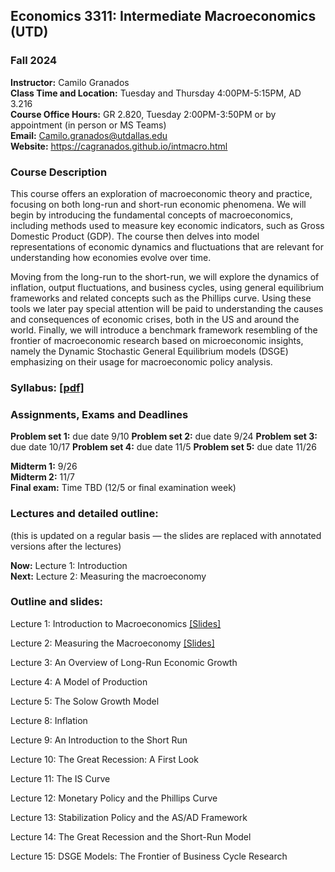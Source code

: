 ## Economics 3311: Intermediate Macroeconomics (UTD)
### Fall 2024

**Instructor:** Camilo Granados \
**Class Time and Location:** Tuesday and Thursday 4:00PM-5:15PM, AD 3.216  \
**Course Office Hours:**  GR 2.820, Tuesday 2:00PM-3:50PM  or by appointment (in person or MS Teams) \
**Email:** Camilo.granados@utdallas.edu \
**Website:** <a href="https://cagranados.github.io/intmacro.html"><u>https://cagranados.github.io/intmacro.html</u></a> 


### Course Description

This course offers an exploration of macroeconomic theory and practice, focusing on both long-run and short-run economic phenomena. We will begin by introducing the fundamental concepts of macroeconomics, including methods used to measure key economic indicators, such as Gross Domestic Product (GDP). The course then delves into model representations of economic dynamics and fluctuations that are relevant for understanding how economies evolve over time.

Moving from the long-run to the short-run, we will explore the dynamics of inflation, output fluctuations, and business cycles, using general equilibrium frameworks and related concepts such as the Phillips curve. Using these tools we later pay special attention will be paid to understanding the causes and consequences of economic crises, both in the US and around the world. Finally, we will introduce a benchmark framework resembling of the frontier of macroeconomic research based on microeconomic insights, namely the Dynamic Stochastic General Equilibrium models (DSGE) emphasizing on their usage for macroeconomic policy analysis. 


### Syllabus:  <a href="https://cagranados.github.io/files/intmacrofall24/IntermMacroAut24_syllabus.pdf"><u>[pdf]</u></a> 


### Assignments, Exams and Deadlines


**Problem set 1:** due date 9/10 <!-- <a href="https://cagranados.github.io/files/msmacrospring24/PS1.pdf"><u>[Problem Set]</u></a> <a href="https://cagranados.github.io/files/msmacrospring24/ps1q2_code.m"><u>[code_q2]</u></a> <a href="https://cagranados.github.io/files/msmacrospring24/hpfilter.m"><u>[hpfilter.m]</u></a> <a href="https://cagranados.github.io/files/msmacrospring24/PS1_AnswerKey.pdf"><u>[Answer Key]</u></a>  <a href="https://cagranados.github.io/files/msmacrospring24/data_ps1.xlsx"><u>[data loaded in Ans key]</u></a> \ -->
**Problem set 2:** due date 9/24 <!-- <a href="https://cagranados.github.io/files/msmacrospring24/PS2.pdf"><u>[Problem Set]</u></a> <a href="https://cagranados.github.io/files/msmacrospring24/PS2_AnswerKey.pdf"><u>[Answer Key]</u></a> \ -->
**Problem set 3:** due date 10/17 <!-- <a href="https://cagranados.github.io/files/msmacrospring24/PS3.pdf"><u>[Problem Set]</u></a> <a href="https://cagranados.github.io/files/msmacrospring24/PS3_AnswerKey.pdf"><u>[Answer Key]</u></a>  \ -->
**Problem set 4:** due date 11/5 <!-- <a href="https://cagranados.github.io/files/msmacrospring24/PS4.pdf"><u>[Problem Set]</u></a> <a href="https://cagranados.github.io/files/msmacrospring24/Calvo.pdf"><u>[Calvo handout]</u></a> <a href="https://cagranados.github.io/files/msmacrospring24/PS4_AnswerKey.pdf"><u>[Answer Key]</u></a> <a href="https://cagranados.github.io/files/msmacrospring24/simpleDSGEexample.mod"><u>[dynare code]</u></a> \ -->
**Problem set 5:** due date 11/26 <!-- <a href="https://cagranados.github.io/files/msmacrospring24/PS5.pdf"><u>[Problem Set]</u></a> <a href="https://cagranados.github.io/files/msmacrospring24/PS5_AnswerKey.pdf"><u>[Answer Key]</u></a> <a href="https://cagranados.github.io/files/msmacrospring24/Gali_2008_chapter_2.mod"><u>[code Gali Ch2]</u></a> <a href="https://cagranados.github.io/files/msmacrospring24/Gali_2008_chapter_3.mod"><u>[code Gali Ch3]</u></a> -->

**Midterm 1:** 9/26  <!-- <a href="https://cagranados.github.io/files/msmacrospring24/Midterm_MSMacro_AnsKey.pdf"><u>[Answer Key]</u></a> --> \
**Midterm 2:** 11/7  <!-- <a href="https://cagranados.github.io/files/msmacrospring24/Midterm_MSMacro_AnsKey.pdf"><u>[Answer Key]</u></a> --> \
**Final exam:** Time TBD (12/5 or final examination week) <!--  <a href="https://cagranados.github.io/files/msmacrospring24/Final_MSMacro_AnsKey.pdf"><u>[Answer Key]</u></a> -->


### Lectures and detailed outline: 
(this is updated on a regular basis — the slides are replaced with annotated versions after the lectures)

**Now:** Lecture 1: Introduction   \
**Next:** Lecture 2: Measuring the macroeconomy


### Outline and slides:

Lecture 1: Introduction to Macroeconomics <a href="https://cagranados.github.io/files/intmacrofall24/L1_Introduction.pdf"><u>[Slides]</u></a> 

Lecture 2: Measuring the Macroeconomy <a href="https://cagranados.github.io/files/intmacrofall24/L2_Measuring_the_Macroeconomy.pdf"><u>[Slides]</u></a> 

Lecture 3: An Overview of Long-Run Economic Growth

Lecture 4: A Model of Production

Lecture 5: The Solow Growth Model 

Lecture 8: Inflation

Lecture 9: An Introduction to the Short Run

Lecture 10: The Great Recession: A First Look

Lecture 11: The IS Curve

Lecture 12: Monetary Policy and the Phillips Curve

Lecture 13: Stabilization Policy and the AS/AD Framework

Lecture 14: The Great Recession and the Short-Run Model 

Lecture 15: DSGE Models: The Frontier of Business Cycle Research



